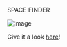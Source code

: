 SPACE FINDER


![image](https://github.com/RDixonCodes/homeFinderApp/assets/73620531/7125a384-0d38-44b8-bee7-413e41d9ee63)


Give it a look [here](https://home-finder-app-qrfu-rdixoncodes.vercel.app/)!
